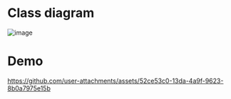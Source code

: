 # Class diagram
![image](https://github.com/user-attachments/assets/cba0891d-ffa8-4f5e-b807-62cbdd41c75d)

# Demo
https://github.com/user-attachments/assets/52ce53c0-13da-4a9f-9623-8b0a7975e15b
